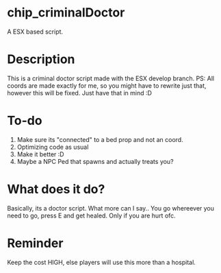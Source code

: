 # chip_criminalDoctor
A ESX based script.


#  Description
This is a criminal doctor script made with the ESX develop branch. 
PS: All coords are made exactly for me, so you might have to rewrite just that, however this will be fixed. Just have that in mind :D

# To-do
1. Make sure its "connected" to a bed prop and not an coord.
2. Optimizing code as usual
3. Make it better :D
4. Maybe a NPC Ped that spawns and actually treats you?

# What does it do?
Basically, its a doctor script. What more can I say..
You go whereever you need to go, press E and get healed. Only if you are hurt ofc.

# Reminder
Keep the cost HIGH, else players will use this more than a hospital. 


